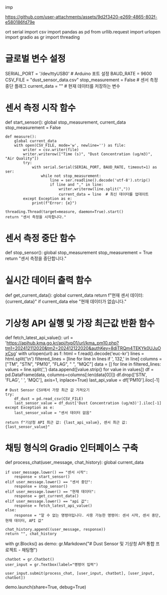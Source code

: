 imp

https://github.com/user-attachments/assets/9d2f3420-e269-4865-802f-e580186fd79e

ort serial
import csv
import pandas as pd
from urllib.request import urlopen
import gradio as gr
import threading

# 글로벌 변수 설정
SERIAL_PORT = '/dev/ttyUSB0'  # Arduino 포트 설정
BAUD_RATE = 9600
CSV_FILE = "dust_sensor_data.csv"
stop_measurement = False  # 센서 측정 중단 플래그
current_data = ""  # 현재 데이터를 저장하는 변수

# 센서 측정 시작 함수
def start_sensor():
    global stop_measurement, current_data
    stop_measurement = False

    def measure():
        global current_data
        with open(CSV_FILE, mode='w', newline='') as file:
            writer = csv.writer(file)
            writer.writerow(["Time (s)", "Dust Concentration (ug/m3)", "Air Quality"])
            try:
                with serial.Serial(SERIAL_PORT, BAUD_RATE, timeout=1) as ser:
                    while not stop_measurement:
                        line = ser.readline().decode('utf-8').strip()
                        if line and "," in line:
                            writer.writerow(line.split(","))
                            current_data = line  # 최신 데이터를 업데이트
            except Exception as e:
                print(f"Error: {e}")

    threading.Thread(target=measure, daemon=True).start()
    return "센서 측정을 시작합니다."

# 센서 측정 중단 함수
def stop_sensor():
    global stop_measurement
    stop_measurement = True
    return "센서 측정을 중단합니다."

# 실시간 데이터 출력 함수
def get_current_data():
    global current_data
    return f"현재 센서 데이터: {current_data}" if current_data else "현재 데이터가 없습니다."

# 기상청 API 실행 및 가장 최근값 반환 함수
def fetch_latest_api_value():
    url = 'https://apihub.kma.go.kr/api/typ01/url/kma_pm10.php?tm1=202412112020&tm2=202412122020&authKey=8diTRQm4TEKYk0UJuOxCsg'
    with urlopen(url) as f:
        html = f.read().decode('euc-kr')
    lines = html.split('\n')
    filtered_lines = [line for line in lines if ',   132,' in line]
    columns = ["TM", "STN", "PM10", "FLAG", " ", "MQC"]
    data = []
    for line in filtered_lines:
        values = line.split(',')
        data.append([value.strip() for value in values])
    df = pd.DataFrame(data, columns=columns[:len(data[0])])
    df.drop(['STN', 'FLAG', ' ', 'MQC'], axis=1, inplace=True)
    last_api_value = df['PM10'].iloc[-1]

    # Dust Sensor CSV에서 가장 최근 값 가져오기
    try:
        df_dust = pd.read_csv(CSV_FILE)
        last_sensor_value = df_dust['Dust Concentration (ug/m3)'].iloc[-1]
    except Exception as e:
        last_sensor_value = "센서 데이터 없음"

    return f"기상청 API 최근 값: {last_api_value}, 센서 최근 값: {last_sensor_value}"

# 채팅 형식의 Gradio 인터페이스 구축
def process_chat(user_message, chat_history):
    global current_data

    if user_message.lower() == "센서 시작":
        response = start_sensor()
    elif user_message.lower() == "센서 중단":
        response = stop_sensor()
    elif user_message.lower() == "현재 데이터":
        response = get_current_data()
    elif user_message.lower() == "api 값":
        response = fetch_latest_api_value()
    else:
        response = "알 수 없는 명령어입니다. 사용 가능한 명령어: 센서 시작, 센서 중단, 현재 데이터, API 값"

    chat_history.append((user_message, response))
    return "", chat_history

with gr.Blocks() as demo:
    gr.Markdown("# Dust Sensor 및 기상청 API 통합 프로젝트 - 채팅형")

    chatbot = gr.Chatbot()
    user_input = gr.Textbox(label="명령어 입력")

    user_input.submit(process_chat, [user_input, chatbot], [user_input, chatbot])

demo.launch(share=True, debug=True)
